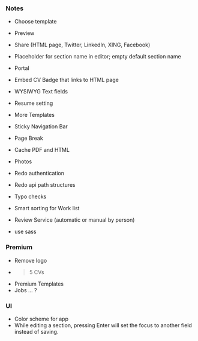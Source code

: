 ### Notes

- Choose template
- Preview
- Share (HTML page, Twitter, LinkedIn, XING, Facebook)

- Placeholder for section name in editor; empty default section name
- Portal
- Embed CV Badge that links to HTML page
- WYSIWYG Text fields
- Resume setting
- More Templates
- Sticky Navigation Bar
- Page Break
- Cache PDF and HTML
- Photos
- Redo authentication
- Redo api path structures
- Typo checks
- Smart sorting for Work list
- Review Service (automatic or manual by person)
- use sass

### Premium

- Remove logo
- > 5 CVs
- Premium Templates
- Jobs … ?

### UI

- Color scheme for app
- While editing a section, pressing Enter will set the focus to another field instead of saving.
